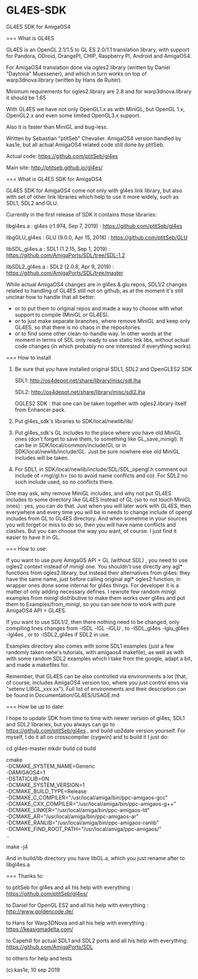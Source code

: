 # GL4ES-SDK
GL4ES SDK for AmigaOS4

=== What is GL4ES 

GL4ES is an OpenGL 2.1/1.5 to GL ES 2.0/1.1 translation library, with support for Pandora, ODroid, OrangePI, CHIP, Raspberry PI, Android and AmigaOS4.

For AmigaOS4 translation done via ogles2.library (written by Daniel "Daytona" Muessener), and which in turn works on top of warp3dnova.library (written by Hans de Ruiter).

Minimum requirements for ogles2.library are 2.8 and for warp3dnova.library it should be 1.65

With GL4ES we have not only OpenGL1.x as with MiniGL, but OpenGL 1.x, OpenGL2.x and even some limited OpenGL3.x support.

Also it is faster than MiniGL and bug-less.

Written by Sebastian "ptitSeb" Chevalier. AmigaOS4 version handled by kas1e, but all actual AmigaOS4 related code still done by ptitSeb.

Actual code: https://github.com/ptitSeb/gl4es

Main site: http://ptitseb.github.io/gl4es/



=== What is GL4ES SDK for AmigaOS4

GL4ES SDK for AmigaOS4 come not only with gl4es link library, but also with set of other link libraries which help to use it more widely, such as SDL1, SDL2 and GLU.

Currently in the first release of SDK it contains those libraries:

libgl4es.a      : gl4es (r1.974, Sep 7, 2019) : https://github.com/ptitSeb/gl4es 

libgGLU_gl4es   : GLU  (9.0.0,  Apr 15, 2018) : https://github.com/ptitSeb/GLU

libSDL_gl4es.a  : SDL1 (1.2.15, Sep 1, 2019)  : https://github.com/AmigaPorts/SDL/tree/SDL-1.2

libSDL2_gl4es.a : SDL2 (2.0.8, Apr 9, 2019)   : https://github.com/AmigaPorts/SDL/tree/master

While actual AmigaOS4 changes are in gl4es & glu repos, SDL1/2 changes related to handling of GL4ES still not on github, as at the moment it's still unclear how to handle that all better:
 - or to put them to original repos and made a way to choose with what support to compile (MiniGL or GL4ES).
 - or to just make separate branches, where remove MiniGL and keep only GL4ES, so that there is no chaos in the repositories.
 - or to find some other clean-to-handle way.
In other words at the moment in terms of SDL only ready to use static link libs, without actual code changes (in which probably no one interested if everything works)



=== How to install

1. Be sure that you have installed original SDL1, SDL2 and OpenGLES2 SDK

	SDL1: http://os4depot.net/share/library/misc/sdl.lha
	
	SDL2: http://os4depot.net/share/library/misc/sdl2.lha
	
	OGLES2 SDK : that one can be taken together with ogles2.library itself from Enhancer pack.

2. Put gl4es_sdk's libraries to SDK/local/newlib/lib/

3. Put gl4es_sdk's GL includes to the place where you have old MiniGL ones (don't forget to save them, to something like GL_save_minigl). It can be in SDK/local/common/include/GL or in SDK/local/newlib/include/GL. Just be sure nowhere else old MiniGL includes will be taken.
   
4. For SDL1, in SDK/local/newlib/include/SDL/SDL_opengl.h comment out include of <mgl/gl.h> (so to avoid name conflicts and co).
   For SDL2 no such include used, so no conflicts there.

One may ask, why remove MiniGL includes, and why not put GL4ES includes to some directory like GL4ES instead of GL (so to not touch MiniGL ones) : yes, you can do that. Just when you will later work with GL4ES, then everywhere and every time you will be in needs to change include of opengl includes from GL to GL4ES directory. And when sometime in your sources you will forget or miss to do so, then you will have name conflicts and clashes. But you can choose the way you want, of course. I just find it easier to have it in GL.



=== How to use:

If you want to use pure AmigaOS API + GL (without SDL) , you need to use ogles2 context instead of minigl one. You shouldn't use directly any agl* functions from ogles2.library, but instead their alternatives from gl4es: they have the same name, just before calling original agl* ogles2 function, in wrapper ones done some internal for gl4es things. For developer it is a matter of only adding necessary defines. I rewrote few random minigl examples from minigl distributive to make them works over gl4es and put them to Examples/from_minigl, so you can see how to work with pure AmigaOS4 API + GL4ES.

If you want to use SDL1/2, then there nothing need to be changed, only compiling lines changes from -lSDL -lGL -lGLU , to -lSDL_gl4es -lglu_gl4es -lgl4es , or to -lSDL2_gl4es if SDL2 in use.

Examples directory also comes with some SDL1 examples (just a few randomly taken nehe's tutorials, with amigaos4 makefile), as well as with with some random SDL2 examples which I take from the google, adapt a bit, and made a makefiles for.

Remember, that GL4ES can be also controlled via environments a lot (that, of course, includes AmigaOS4 version too, where you just control envs via "setenv LIBGL_xxx xx"). Full list of environments and their description can be found in Documentation/GL4ES/USAGE.md 



=== How be up to date:

I hope to update SDK from time to time with newer version of gl4es, SDL1 and SDL2 libraries, but you always can go to https://github.com/ptitSeb/gl4es , and build up2date version yourself. For myself, I do it all on crosscompiler (cygwin) and to build it I just do:

cd gl4es-master
mkdir build
cd build

cmake \
-DCMAKE_SYSTEM_NAME=Generic \
-DAMIGAOS4=1 \
-DSTATICLIB=ON \
-DCMAKE_SYSTEM_VERSION=1 \
-DCMAKE_BUILD_TYPE=Release \
-DCMAKE_C_COMPILER="/usr/local/amiga/bin/ppc-amigaos-gcc" \
-DCMAKE_CXX_COMPILER="/usr/local/amiga/bin/ppc-amigaos-g++" \
-DCMAKE_LINKER="/usr/local/amiga/bin/ppc-amigaos-ld" \
-DCMAKE_AR="/usr/local/amiga/bin/ppc-amigaos-ar" \
-DCMAKE_RANLIB="/usr/local/amiga/bin/ppc-amigaos-ranlib" \
-DCMAKE_FIND_ROOT_PATH="/usr/local/amiga/ppc-amigaos/" \
..

make -j4

And in build/lib directory you have libGL.a, which you just rename after to libgl4es.a



=== Thanks to:

to ptitSeb for gl4es and all his help with everything : https://github.com/ptitSeb/gl4es/

to Daniel for OpenGL ES2 and all his help with everything : http://www.goldencode.de/

to Hans for Warp3DNova and all his help with everything : https://keasigmadelta.com/

to Capehill for actual SDL1 and SDL2 ports and all his help with everything: https://github.com/AmigaPorts/SDL

to others for help and tests 

(c) kas1e, 10 sep 2019
 
